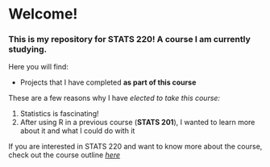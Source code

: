 # Welcome!

### This is my repository for STATS 220! A course I am currently studying.

Here you will find:
* Projects that I have completed **as part of this course**

These are a few reasons why I have *elected to take this course:*
1. Statistics is fascinating!
2. After using R in a previous course (**STATS 201**), I wanted to learn more about it and what I could do with it

If you are interested in STATS 220 and want to know more about the course, check out the course outline *[here](https://courseoutline.auckland.ac.nz/dco/course/STATS/220/1213)*
